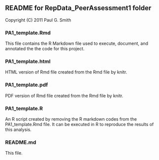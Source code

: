 README for RepData_PeerAssessment1 folder
-------------------------

Copyright (C) 2011 Paul G. Smith


### PA1_template.Rmd


This file contains the R Markdown file used to execute, document,
and annotated the the code for this project.


### PA1_template.html

HTML version of Rmd file created from the Rmd file by knitr.

### PA1_template.pdf

PDF version of Rmd file created from the Rmd file by knitr.

### PA1_template.R

An R script created by removing the R markdown codes from the 
PA1_template.Rmd file. It can be executed in R to reproduce the
results of this analysis.

### README.md

This file.




